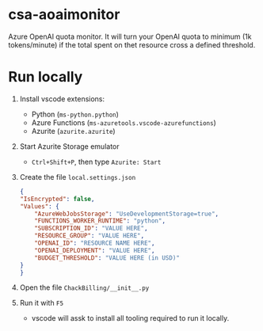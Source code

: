 # csa-aoaimonitor
Azure OpenAI quota monitor.
It will turn your OpenAI quota to minimum (1k tokens/minute) if the total spent on thet resource cross a defined threshold.

# Run locally

1. Install vscode extensions:
   - Python (`ms-python.python`)
   - Azure Functions (`ms-azuretools.vscode-azurefunctions`)
   - Azurite (`azurite.azurite`)

1. Start Azurite Storage emulator
   - `Ctrl+Shift+P`, then type `Azurite: Start`

1. Create the file `local.settings.json`
   ```json
   {
   "IsEncrypted": false,
   "Values": {
       "AzureWebJobsStorage": "UseDevelopmentStorage=true",
       "FUNCTIONS_WORKER_RUNTIME": "python",
       "SUBSCRIPTION_ID": "VALUE HERE",
       "RESOURCE_GROUP": "VALUE HERE",
       "OPENAI_ID": "RESOURCE NAME HERE",
       "OPENAI_DEPLOYMENT": "VALUE HERE",
       "BUDGET_THRESHOLD": "VALUE HERE (in USD)"
   }
   }
   ```
1. Open the file `ChackBilling/__init__.py`

1. Run it with `F5`
   - vscode will assk to install all tooling required to run it locally.